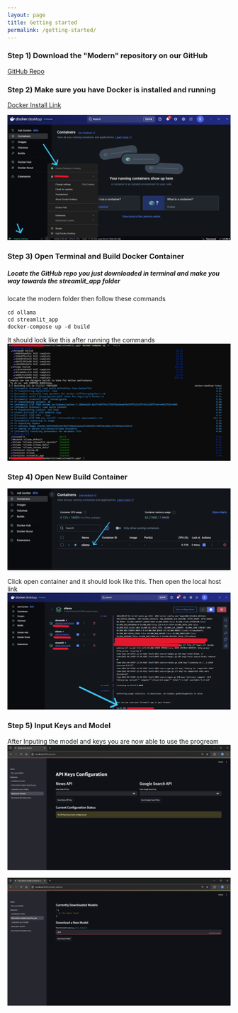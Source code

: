 ```yaml
---
layout: page
title: Getting started
permalink: /getting-started/
---
```

### Step 1) Download the "Modern" repository on our GitHub

[GitHub Repo](https://github.com/UHMCyberAnalytics/modern)

### Step 2) Make sure you have Docker is installed and running

[Docker Install Link](https://www.docker.com/)

![img](https://github.com/UHMCyberAnalytics/UHMCyberAnalytics.github.io/blob/27f77cfa88c0a3a7ad1aae000bb2cf8a1ff83994/images/Docker.png?raw=true)

### Step 3) Open Terminal and Build Docker Container

##### Locate the GitHub repo you just downloaded in terminal and make you way towards the streamlit_app folder


locate the modern folder then follow these commands
```
cd ollama
cd streamlit_app
docker-compose up -d build
```
It should look like this after running the commands
![img](https://github.com/UHMCyberAnalytics/UHMCyberAnalytics.github.io/blob/27f77cfa88c0a3a7ad1aae000bb2cf8a1ff83994/images/DockerFin.png?raw=true)

### Step 4) Open New Build Container

![img](https://github.com/UHMCyberAnalytics/UHMCyberAnalytics.github.io/blob/212ae5406a6e7ce6a4522bc7b8fc9304462e291f/images/open%20container.png?raw=true)

Click open container and it should look like this. Then open the local host link
![img](https://github.com/UHMCyberAnalytics/UHMCyberAnalytics.github.io/blob/27f77cfa88c0a3a7ad1aae000bb2cf8a1ff83994/images/open%20local%20host.png?raw=true)

### Step 5) Input Keys and Model

After Inputing the model and keys you are now able to use the progream
![img](https://github.com/UHMCyberAnalytics/UHMCyberAnalytics.github.io/blob/212ae5406a6e7ce6a4522bc7b8fc9304462e291f/images/input%20keys.png?raw=true)

![img](https://github.com/UHMCyberAnalytics/UHMCyberAnalytics.github.io/blob/212ae5406a6e7ce6a4522bc7b8fc9304462e291f/images/input%20model.png?raw=true)


